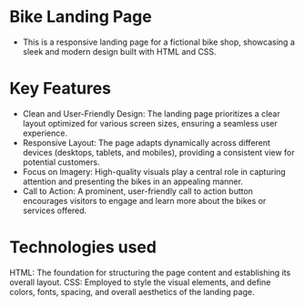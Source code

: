 # Bike Landing Page

- This is a responsive landing page for a fictional bike shop, showcasing a sleek and modern design built with HTML and CSS.

# Key Features

- Clean and User-Friendly Design: The landing page prioritizes a clear layout optimized for various screen sizes, ensuring a seamless user experience.
- Responsive Layout: The page adapts dynamically across different devices (desktops, tablets, and mobiles), providing a consistent view for potential customers.
- Focus on Imagery: High-quality visuals play a central role in capturing attention and presenting the bikes in an appealing manner.
- Call to Action: A prominent, user-friendly call to action button encourages visitors to engage and learn more about the bikes or services offered.

# Technologies used

HTML: The foundation for structuring the page content and establishing its overall layout.
CSS: Employed to style the visual elements, and define colors, fonts, spacing, and overall aesthetics of the landing page.

